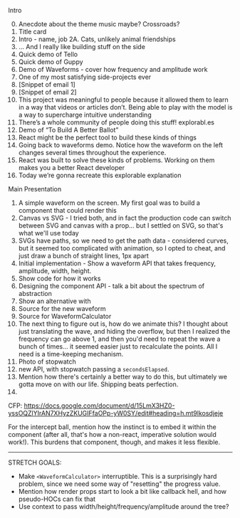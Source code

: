 Intro

0.  Anecdote about the theme music maybe? Crossroads?
1.  Title card
1.  Intro - name, job
    2A. Cats, unlikely animal friendships
1.  … And I really like building stuff on the side
1.  Quick demo of Tello
1.  Quick demo of Guppy
1.  Demo of Waveforms - cover how frequency and amplitude work
1.  One of my most satisfying side-projects ever
1.  [Snippet of email 1]
1.  [Snippet of email 2]
1.  This project was meaningful to people because it allowed them to learn in a way that videos or articles don’t. Being able to play with the model is a way to supercharge intuitive understanding
1.  There’s a whole community of people doing this stuff! explorabl.es
1.  Demo of “To Build A Better Ballot”
1.  React might be the perfect tool to build these kinds of things
1.  Going back to waveforms demo. Notice how the waveform on the left changes several times throughout the experience.
1.  React was built to solve these kinds of problems. Working on them makes you a better React developer
1.  Today we’re gonna recreate this explorable explanation

Main Presentation

1.  A simple waveform on the screen. My first goal was to build a component that could render this
2.  Canvas vs SVG - I tried both, and in fact the production code can switch between SVG and canvas with a prop... but I settled on SVG, so that's what we'll use today
3.  SVGs have paths, so we need to get the path data - considered curves, but it seemed too complicated with animation, so I opted to cheat, and just draw a bunch of straight lines, 1px apart
4.  Initial implementation - Show a waveform API that takes frequency, amplitude, width, height.
5.  Show code for how it works
6.  Designing the component API - talk a bit about the spectrum of abstraction
7.  Show an alternative with <WaveformCalculator>
8.  Source for the new waveform
9.  Source for WaveformCalculator
10. The next thing to figure out is, how do we animate this? I thought about just translating the wave, and hiding the overflow, but then I realized the frequency can go above 1, and then you'd need to repeat the wave a bunch of times... it seemed easier just to recalculate the points. All I need is a time-keeping mechanism.
11. Photo of stopwatch
12. new API, with stopwatch passing a `secondsElapsed`.
13. Mention how there's certainly a better way to do this, but ultimately we gotta move on with our life. Shipping beats perfection.
14.

CFP: https://docs.google.com/document/d/15LmX3HZ0-yssOQZlYIrAN7XHyzZKUGIFfaOPp-yW0SY/edit#heading=h.mt9lkosdjeje

For the intercept ball, mention how the instinct is to embed it within the <Waveform> component (after all, that's how a non-react, imperative solution would work!). This burdens that component, though, and makes it less flexible.

---

STRETCH GOALS:

- Make `<WaveformCalculator>` interruptible.
  This is a surprisingly hard problem, since we need some way of "resetting" the progress value.
- Mention how render props start to look a bit like callback hell, and how pseudo-HOCs can fix that
- Use context to pass width/height/frequency/amplitude around the tree?
